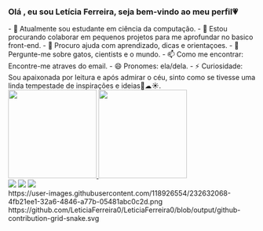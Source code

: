 ### Olá , eu sou Letícia Ferreira, seja bem-vindo ao meu perfil💗
<!--
**LeticiaFerreira0/LeticiaFerreira0** is a ✨ _special_ ✨ repository because its `README.md` (this file) appears on your GitHub profile--!>

- 🌱 Atualmente sou estudante em ciência da computação.
- 👯 Estou procurando colaborar em pequenos projetos para me aprofundar no basico front-end.
- 🤔 Procuro ajuda com aprendizado, dicas e orientaçoes.
- 💬 Pergunte-me sobre gatos, cientists e o mundo.
- 📫 Como me encontrar: Encontre-me atraves do email.
- 😄 Pronomes: ela/dela.
- ⚡ Curiosidade: Sou apaixonada por leitura e após admirar o céu, sinto como se tivesse uma linda tempestade de inspirações e ideias🌼☁☀.

<div>
<a href="https://github.com/LeticiaFerreira0">
<img height="180em" src="https://github-readme-stats.vercel.app/api/top-langs/?username=LeticiaFerreira0&layout=compact&langs_count=7&theme=radical"/>
<img height="180em" src="https://github-readme-stats.vercel.app/api?username=LeticiaFerreira0&show_icons=true&theme=radical&include_all_commits=true&count_private=true"/>
</div>

<div>
<a href="https://instagram.com/leticia_ffp" target="_blank"><img src="https://img.shields.io/badge/-Instagram-%23E4405F?style=for-the-badge&logo=instagram&logoColor=white" target="_blank"></a>
<a href = "mailto:contato@leticiaffernandes64/2gmail.com"><img src="https://img.shields.io/badge/Gmail-D14836?style=for-the-badge&logo=gmail&logoColor=white" target="_blank"></a>
<a href="https://www.linkedin.com/in/leticia-pereira" target="_blank"><img src="https://img.shields.io/badge/-LinkedIn-%230077B5?style=for-the-badge&logo=linkedin&logoColor=white" target="_blank"></a>   
</div>

https://user-images.githubusercontent.com/118926554/232632068-4fb21ee1-32a6-4846-a77b-05481abc0c2d.png

https://github.com/LeticiaFerreira0/LeticiaFerreira0/blob/output/github-contribution-grid-snake.svg

